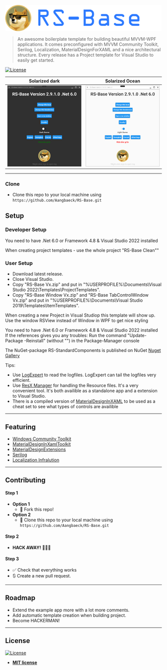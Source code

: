![RS-Base](Etc/LogoRSBase.png) 

> An awesome boilerplate template for building beautiful MVVM-WPF applications.
> It comes preconfigured with MVVM Community Toolkit, Serilog, Localization, MaterialDesignForXAML and a nice architectural structure.
> Every release has a Project template for Visual Studio to easily get started.

[![License](http://img.shields.io/:license-mit-blue.svg?style=flat-square)](http://badges.mit-license.org)

Solarized dark             |  Solarized Ocean
:-------------------------:|:-------------------------:
[![Screenshot1](Etc/screenshot1.png)]()  |  [![Screenshot1](Etc/screenshot2.png)]()


---
### Clone
- Clone this repo to your local machine using `https://github.com/Aangbaeck/RS-Base.git`

## Setup

### Developer Setup
You need to have .Net 6.0 or Framework 4.8 & Visual Studio 2022 installed

When creating project templates - use the whole project "RS-Base Clean""

### User Setup
* Download latest release.
* Close Visual Studio.
* Copy "RS-Base Vx.zip" and put in "%USERPROFILE%\Documents\Visual Studio 2022\Templates\ProjectTemplates".
* Copy "RS-Base Window Vx.zip" and "RS-Base TabControlWindow Vx.zip" and put in "%USERPROFILE%\Documents\Visual Studio 2019\Templates\ItemTemplates".

When creating a new Project in Visual Studiop this template will show up.
Use the window RSView instead of Window in WPF to get nice styling

You need to have .Net 6.0 or Framework 4.8 & Visual Studio 2022 installed
If the references gives you any troubles: Run the command "Update-Package -Reinstall" (without "") in the Package-Manager console

The NuGet-package RS-StandardComponents is published on NuGet [Nuget Gallery](https://www.nuget.org/packages/RS-StandardComponents)

Tips:
* Use [LogExpert](https://github.com/zarunbal/LogExpert) to read the logfiles. LogExpert can tail the logfiles very efficient.
* Use [ResX Manager](https://github.com/dotnet/ResXResourceManager) for handling the Resource files. It's a very convenient tool. It's both availible as a standalone app and a extension to Visual Studio.
* There is a compiled version of [MaterialDesignInXAML](https://github.com/MaterialDesignInXAML/MaterialDesignInXamlToolkit/releases) to be used as a cheat set to see what types of controls are availible

---

## Featuring
- [Windows Community Toolkit](https://github.com/CommunityToolkit/WindowsCommunityToolkit)
- [MaterialDesignInXamlToolkit](https://github.com/MaterialDesignInXAML/MaterialDesignInXamlToolkit)
- [MaterialDesignExtensions](https://github.com/spiegelp/MaterialDesignExtensions)
- [Serilog](https://github.com/serilog/serilog)
- [Localization Infralution](https://www.codeproject.com/Articles/35159/WPF-Localization-Using-RESX-Files)


---

## Contributing
#### Step 1
- **Option 1**
    - 🍴 Fork this repo!
- **Option 2**
    - 👯 Clone this repo to your local machine using `https://github.com/Aangbaeck/RS-Base.git`
#### Step 2
- **HACK AWAY!** 🔨🔨🔨

#### Step 3
- ✅ Check that everything works
- 🔃 Create a new pull request.

---
## Roadmap
* Extend the example app more with a lot more comments.
* Add automatic template creation when building project.
* Become HACKERMAN!
---

## License
[![License](http://img.shields.io/:license-mit-blue.svg?style=flat-square)](http://badges.mit-license.org) 
- **[MIT license](http://opensource.org/licenses/mit-license.php)**
